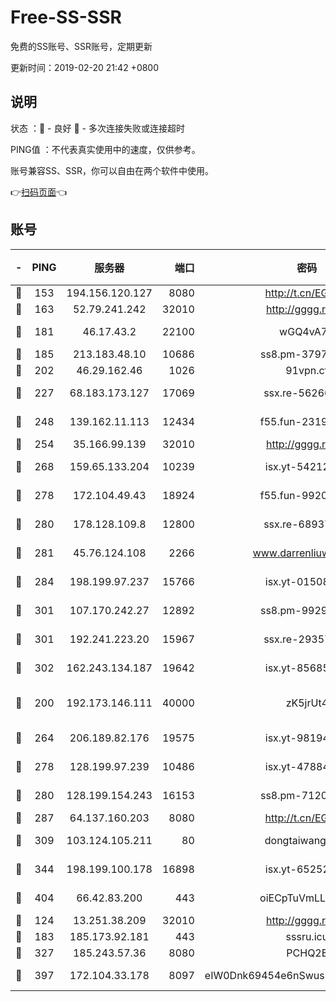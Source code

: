 # Free-SS-SSR

免费的SS账号、SSR账号，定期更新

更新时间：2019-02-20 21:42 +0800

## 说明

状态     ：🙂 - 良好 🙁 - 多次连接失败或连接超时

PING值   ：不代表真实使用中的速度，仅供参考。

账号兼容SS、SSR，你可以自由在两个软件中使用。

👉[扫码页面](https://liesauer.github.io/free-ss-ssr.github.io/)👈

## 账号

|-|PING|服务器|端口|密码|加密方式|区域|
|:----:|:----:|:-----:|-----:|:----:|:----:|:----:|
|🙂|153|194.156.120.127|8080|http://t.cn/EGJIyrl|rc4-md5|RU|
|🙂|163|52.79.241.242|32010|http://gggg.rocks|chacha20|KR|
|🙂|181|46.17.43.2|22100|wGQ4vA7D|aes-256-gcm|RU|
|🙂|185|213.183.48.10|10686|ss8.pm-37975412|rc4-md5|RU|
|🙂|202|46.29.162.46|1026|91vpn.cf|rc4-md5|RU|
|🙂|227|68.183.173.127|17069|ssx.re-56266440|aes-256-cfb|US|
|🙂|248|139.162.11.113|12434|f55.fun-23190804|aes-256-cfb|SG|
|🙂|254|35.166.99.139|32010|http://gggg.rocks|chacha20|US|
|🙂|268|159.65.133.204|10239|isx.yt-54212354|aes-256-cfb|SG|
|🙂|278|172.104.49.43|18924|f55.fun-99200457|aes-256-cfb|SG|
|🙂|280|178.128.109.8|12800|ssx.re-68937951|aes-256-cfb|SG|
|🙂|281|45.76.124.108|2266|www.darrenliuwei.com|aes-256-cfb|AU|
|🙂|284|198.199.97.237|15766|isx.yt-01508812|aes-256-cfb|US|
|🙂|301|107.170.242.27|12892|ss8.pm-99298452|aes-256-cfb|US|
|🙂|301|192.241.223.20|15967|ssx.re-29357040|aes-256-cfb|US|
|🙂|302|162.243.134.187|19642|isx.yt-85685509|aes-256-cfb|US|
|🙂|200|192.173.146.111|40000|zK5jrUt4|chacha20-ietf-poly1305|US|
|🙂|264|206.189.82.176|19575|isx.yt-98194618|aes-256-cfb|SG|
|🙂|278|128.199.97.239|10486|isx.yt-47884262|aes-256-cfb|SG|
|🙂|280|128.199.154.243|16153|ss8.pm-71203520|aes-256-cfb|SG|
|🙂|287|64.137.160.203|8080|http://t.cn/EGJIyrl|rc4-md5|CA|
|🙂|309|103.124.105.211|80|dongtaiwang.com|aes-256-cfb|US|
|🙂|344|198.199.100.178|16898|isx.yt-65252361|aes-256-cfb|US|
|🙂|404|66.42.83.200|443|oiECpTuVmLLxk4Ts|aes-256-cfb|US|
|🙁|124|13.251.38.209|32010|http://gggg.rocks|chacha20|SG|
|🙁|183|185.173.92.181|443|sssru.icu|rc4-md5|RU|
|🙁|327|185.243.57.36|8080|PCHQ2E|rc4-md5|US|
|🙁|397|172.104.33.178|8097|eIW0Dnk69454e6nSwuspv9DmS201tQ0D|aes-256-cfb|SG|
